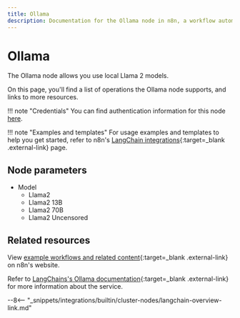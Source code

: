 ```yaml
---
title: Ollama
description: Documentation for the Ollama node in n8n, a workflow automation platform. Includes details of operations and configuration, and links to examples and credentials information.
---
```


# Ollama

The Ollama node allows you use local Llama 2 models.

On this page, you'll find a list of operations the Ollama node supports, and links to more resources.

!!! note "Credentials"
    You can find authentication information for this node [here](/integrations/builtin/credentials/ollama/).

!!! note "Examples and templates"
	For usage examples and templates to help you get started, refer to n8n's [LangChain integrations](https://n8n.io/integrations/langchain/){:target=_blank .external-link} page.
	
## Node parameters

* Model
	* Llama2
	* Llama2 13B
	* Llama2 70B
	* Llama2 Uncensored

## Related resources

View [example workflows and related content](https://n8n.io/integrations/langchain/){:target=_blank .external-link} on n8n's website.

Refer to [LangChains's Ollama documentation](https://js.langchain.com/docs/modules/model_io/models/llms/integrations/ollama){:target=_blank .external-link} for more information about the service.

--8<-- "_snippets/integrations/builtin/cluster-nodes/langchain-overview-link.md"
